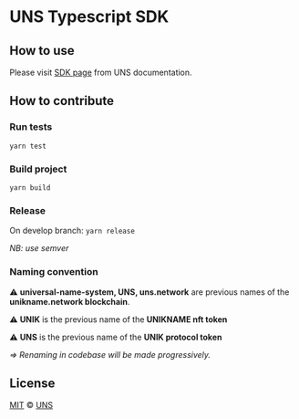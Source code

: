 # UNS Typescript SDK

## How to use

Please visit [SDK page](https://docs.uns.network/uns-usethenetwork/sdk.html) from UNS documentation.

## How to contribute

### Run tests

`yarn test`

### Build project

`yarn build`

### Release

On develop branch:
`yarn release`

_NB: use semver_

### Naming convention

⚠️ **universal-name-system, UNS, uns.network** are previous names of the **unikname.network blockchain**.

⚠️ **UNIK** is the previous name of the **UNIKNAME nft token**

⚠️ **UNS** is the previous name of the **UNIK protocol token**

_=> Renaming in codebase will be made progressively._

## License

[MIT](LICENSE) © [UNS](https://unikname.com)

